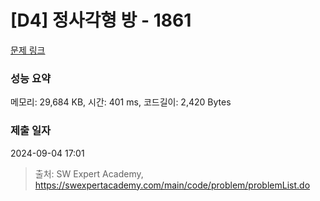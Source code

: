 # [D4] 정사각형 방 - 1861 

[문제 링크](https://swexpertacademy.com/main/code/problem/problemDetail.do?contestProbId=AV5LtJYKDzsDFAXc) 

### 성능 요약

메모리: 29,684 KB, 시간: 401 ms, 코드길이: 2,420 Bytes

### 제출 일자

2024-09-04 17:01



> 출처: SW Expert Academy, https://swexpertacademy.com/main/code/problem/problemList.do